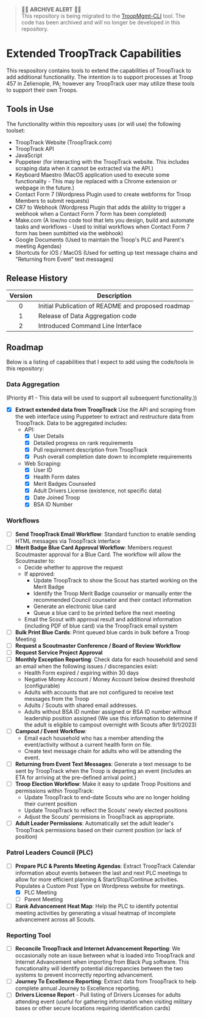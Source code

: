 > 🚨🚨 **ARCHIVE ALERT** 🚨🚨<br>This repository is being migrated to the [TroopMgmt-CLI](https://github.com/lazyshamrock/TroopMgmt-CLI) tool.  The code has been archived and will no longer be developed in this repository.

# Extended TroopTrack Capabilities
 This respository contains tools to extend the capabilities of TroopTrack to add additional functionality.  The intention is to support processes at Troop 457 in Zelienople, PA; however any TroopTrack user may utilize these tools to support their own Troops.

## Tools in Use
The functionality within this repository uses (or will use) the following toolset:
- TroopTrack Website (TroopTrack.com)
- TroopTrack API
- JavaScript
- Puppeteer (for interacting with the TroopTrack website.  This includes scraping data when it cannot be extracted via the API.)
- Keyboard Maestro (MacOS application used to execute some functionality - This may be replaced with a Chrome extension or webpage in the future.)
- Contact Form 7 (Wordpress Plugin used to create webforms for Troop Members to submit requests)
- CR7 to Webhook (Wordpress Plugin that adds the ability to trigger a webhook when a Contact Form 7 form has been completed)
- Make.com (A low/no code tool that lets you design, build and automate tasks and workflows - Used to initial workflows when Contact Form 7 form has been sumbitted via the webhook)
- Google Documents (Used to maintain the Troop's PLC and Parent's meeting Agendas)
- Shortcuts for iOS / MacOS (Used for setting up text message chains and "Returning from Event" text messages)

## Release History
| Version | Description |
| :-----: | ----------- |
| 0       | Initial Publication of README and proposed roadmap |
| 1       | Release of Data Aggregation code |
| 2       | Introduced Command Line Interface |

## Roadmap
Below is a listing of capabilities that I expect to add using the code/tools in this repository:

### Data Aggregation
(Priority #1 - This data will be used to support all subsequent functionality.))
- [x] **Extract extended data from TroopTrack** Use the API and scraping from the web interface using Puppeteer to extract and restructure data from TroopTrack.  Data to be aggregated includes:
    - API:
        - [x] User Details
        - [x] Detailed progress on rank requirements
        - [x] Pull requirement description from TroopTrack
        - [x] Push overall completion date down to incomplete requirements
    - Web Scraping:
        - [x] User ID
        - [x] Health Form dates
        - [x] Merit Badges Counseled
        - [x] Adult Drivers License (existence, not specific data)
        - [x] Date Joined Troop
        - [x] BSA ID Number

### Workflows
- [ ] **Send TroopTrack Email Workflow**:  Standard function to enable sending HTML messages via TroopTrack interface
- [ ] **Merit Badge Blue Card Approval Workflow**: Members request Scoutmaster approval for a Blue Card.  The workflow will allow the Scoutmaster to:
    - Decide whether to approve the request
    - If approved:
        - Update TroopTrack to show the Scout has started working on the Merit Badge
        - Identify the Troop Merit Badge counselor or manually enter the recommended Council counselor and their contact information
        - Generate an electronic blue card 
        - Queue a blue card to be printed before the next meeting
    - Email the Scout with approval result and additional information (including PDF of blue card) via the TroopTrack email system
- [ ] **Bulk Print Blue Cards**: Print queued blue cards in bulk before a Troop Meeting
- [ ] **Request a Scoutmaster Conference / Board of Review Workflow**
- [ ] **Request Service Project Approval**
- [ ] **Monthly Exception Reporting**: Check data for each household and send an email when the following issues / discrepancies exist:
    - Health Form expired / expiring within 30 days
    - Negative Money Account / Money Account below desired threshold (configurable)
    - Adults with accounts that are not configured to receive text messages from the Troop
    - Adults / Scouts with shared email addresses.
    - Adults without BSA ID number assigned or BSA ID number without leadership position assigned (We use this information to determine if the adult is eligible to campout overnight with Scouts after 9/1/2023)
- [ ] **Campout / Event Workflow**: 
    - Email each household who has a member attending the event/activity without a current health form on file.
    - Create text message chain for adults who will be attending the event.
- [ ] **Returning from Event Text Messages**: Generate a text message to be sent by TroopTrack when the Troop is departing an event (includes an ETA for arriving at the pre-defined arrival point.)
- [ ] **Troop Election Workflow**: Make it easy to update Troop Positions and permissions within TroopTrack:
    - Update TroopTrack to end-date Scouts who are no longer holding their current position
    - Update TroopTrack to reflect the Scouts' newly elected positions
    - Adjust the Scouts' permisions in TroopTrack as appropriate.
- [ ] **Adult Leader Permissions**: Automatically set the adult leader's TroopTrack permissions based on their current position (or lack of position)

### Patrol Leaders Council (PLC)
- [ ] **Prepare PLC & Parents Meeting Agendas**:  Extract TroopTrack Calendar information about events between the last and next PLC meetings to allow for more efficient planning & Start/Stop/Continue activities.  Populates a Custom Post Type on Wordpress website for meetings.
    - [x] PLC Meeting
    - [ ] Parent Meeting
- [ ] **Rank Advancement Heat Map**:  Help the PLC to identify potential meeting activities by generating a visual heatmap of incomplete advancement across all Scouts.

### Reporting Tool
- [ ] **Reconcile TroopTrack and Internet Advancement Reporting**: We occasionally note an issue between what is loaded into TroopTrack and Internet Advancement when importing from Black Pug software.  This funcationality will identify potential discrepancies between the two systems to prevent incorrectly reporting advancement.
- [ ] **Journey To Excellence Reporting**:  Extract data from TroopTrack to help complete annual Journey to Excellence reporting.
- [ ] **Drivers License Report** - Pull listing of Drivers Licenses for adults attending event (useful for gathering information when visiting military bases or other secure locations requiring identification cards)